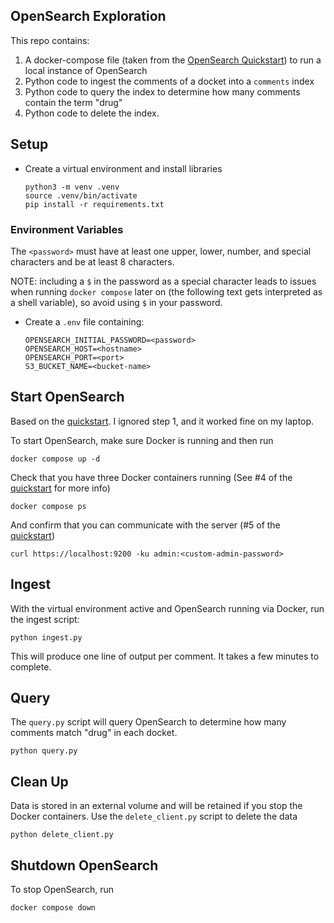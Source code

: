
## OpenSearch Exploration

This repo contains:

1. A docker-compose file (taken from the [OpenSearch Quickstart](https://opensearch.org/docs/latest/getting-started/quickstart/)) to run a local instance of OpenSearch
2. Python code to ingest the comments of a docket into a `comments` index
3. Python code to query the index to determine how many comments contain the term "drug"
4. Python code to delete the index.


## Setup

* Create a virtual environment and install libraries

  ```
  python3 -m venv .venv
  source .venv/bin/activate
  pip install -r requirements.txt
  ```
 ### Environment Variables

  The `<password>` must have at least one upper, lower, number, and special characters and be at least 8 characters.

  NOTE: including a `$` in the password as a special character leads to issues when running `docker compose` later on (the following text gets interpreted
  as a shell variable), so avoid using `$` in your password.

* Create a `.env` file containing:

  ```
  OPENSEARCH_INITIAL_PASSWORD=<password>
  OPENSEARCH_HOST=<hostname>
  OPENSEARCH_PORT=<port>
  S3_BUCKET_NAME=<bucket-name>
  ```
  
  
## Start OpenSearch

Based on the [quickstart](https://opensearch.org/docs/latest/getting-started/quickstart/).  I ignored step 1, and it worked fine on my laptop.

To start OpenSearch, make sure Docker is running and then run

  ```
  docker compose up -d
  ```

Check that you have three Docker containers running (See #4 of the [quickstart](https://opensearch.org/docs/latest/getting-started/quickstart/) for more info)

  ```
  docker compose ps
  ```
  
And confirm that you can communicate with the server (#5 of the [quickstart](https://opensearch.org/docs/latest/getting-started/quickstart/))

  ```
  curl https://localhost:9200 -ku admin:<custom-admin-password>
  ```  
  
## Ingest

With the virtual environment active and OpenSearch running via Docker, run the ingest script:

  ```
  python ingest.py
  ```
  
  This will produce one line of output per comment.  It takes a few minutes to complete.
  
## Query

The `query.py` script will query OpenSearch to determine how many comments match "drug" in each docket.

  ```
  python query.py
  ```

## Clean Up

Data is stored in an external volume and will be retained if you stop the Docker containers.  Use the `delete_client.py` script to delete the data

  ```
  python delete_client.py
  ```
  
## Shutdown OpenSearch

To stop OpenSearch, run

  ```
  docker compose down
  ```
  
    
